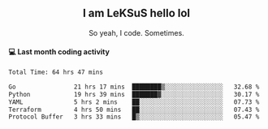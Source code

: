 <h2 align="center">I am LeKSuS hello lol</h2>
<p align="center">So yeah, I code. Sometimes.</p>

#### :computer: Last month coding activity
<!--START_SECTION:waka-->

```txt
Total Time: 64 hrs 47 mins

Go                21 hrs 17 mins  ████████▒░░░░░░░░░░░░░░░░   32.68 %
Python            19 hrs 39 mins  ███████▓░░░░░░░░░░░░░░░░░   30.17 %
YAML              5 hrs 2 mins    ██░░░░░░░░░░░░░░░░░░░░░░░   07.73 %
Terraform         4 hrs 50 mins   ██░░░░░░░░░░░░░░░░░░░░░░░   07.43 %
Protocol Buffer   3 hrs 33 mins   █▒░░░░░░░░░░░░░░░░░░░░░░░   05.47 %
```

<!--END_SECTION:waka-->

